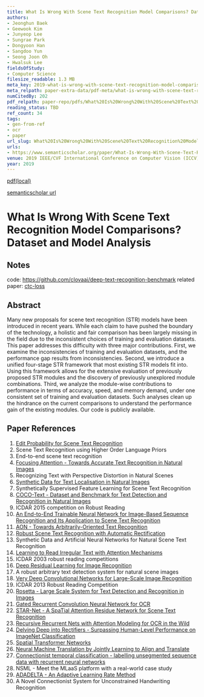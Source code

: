 ```yaml
---
title: What Is Wrong With Scene Text Recognition Model Comparisons? Dataset and Model Analysis
authors:
- Jeonghun Baek
- Geewook Kim
- Junyeop Lee
- Sungrae Park
- Dongyoon Han
- Sangdoo Yun
- Seong Joon Oh
- Hwalsuk Lee
fieldsOfStudy:
- Computer Science
filesize_readable: 1.3 MB
meta_key: 2019-what-is-wrong-with-scene-text-recognition-model-comparisons-dataset-and-model-analysis
meta_relpath: paper-extra-data/pdf-meta/what-is-wrong-with-scene-text-recognition-model-comparisons.yaml
numCitedBy: 202
pdf_relpath: paper-repo/pdfs/What%20Is%20Wrong%20With%20Scene%20Text%20Recognition%20Model%20Comparisons.pdf
reading_status: TBD
ref_count: 34
tags:
- gen-from-ref
- ocr
- paper
url_slug: What%20Is%20Wrong%20With%20Scene%20Text%20Recognition%20Model%20Comparisons
urls:
- https://www.semanticscholar.org/paper/What-Is-Wrong-With-Scene-Text-Recognition-Model-and-Baek-Kim/9387ffc038bc744e5eb335fe54b4f3f184202d77?sort=total-citations
venue: 2019 IEEE/CVF International Conference on Computer Vision (ICCV)
year: 2019
---
```


[pdf(local)](../../paper-repo/pdfs/What%20Is%20Wrong%20With%20Scene%20Text%20Recognition%20Model%20Comparisons.pdf)

[semanticscholar url](https://www.semanticscholar.org/paper/What-Is-Wrong-With-Scene-Text-Recognition-Model-and-Baek-Kim/9387ffc038bc744e5eb335fe54b4f3f184202d77?sort=total-citations)

# What Is Wrong With Scene Text Recognition Model Comparisons? Dataset and Model Analysis

## Notes

code: https://github.com/clovaai/deep-text-recognition-benchmark
related paper:  [ctc-loss](Connectionist%20Temporal%20Classification%20-%20Labelling%20Unsegmented%20Sequence%20Data%20with%20Recurrent%20Neural%20Networks.md)

## Abstract

Many new proposals for scene text recognition (STR) models have been introduced in recent years. While each claim to have pushed the boundary of the technology, a holistic and fair comparison has been largely missing in the field due to the inconsistent choices of training and evaluation datasets. This paper addresses this difficulty with three major contributions. First, we examine the inconsistencies of training and evaluation datasets, and the performance gap results from inconsistencies. Second, we introduce a unified four-stage STR framework that most existing STR models fit into. Using this framework allows for the extensive evaluation of previously proposed STR modules and the discovery of previously unexplored module combinations. Third, we analyze the module-wise contributions to performance in terms of accuracy, speed, and memory demand, under one consistent set of training and evaluation datasets. Such analyses clean up the hindrance on the current comparisons to understand the performance gain of the existing modules. Our code is publicly available.

## Paper References

1. [Edit Probability for Scene Text Recognition](2018-edit-probability-for-scene-text-recognition)
2. Scene Text Recognition using Higher Order Language Priors
3. End-to-end scene text recognition
4. [Focusing Attention - Towards Accurate Text Recognition in Natural Images](2017-focusing-attention-towards-accurate-text-recognition-in-natural-images)
5. Recognizing Text with Perspective Distortion in Natural Scenes
6. [Synthetic Data for Text Localisation in Natural Images](2016-synthetic-data-for-text-localisation-in-natural-images)
7. Synthetically Supervised Feature Learning for Scene Text Recognition
8. [COCO-Text - Dataset and Benchmark for Text Detection and Recognition in Natural Images](2016-coco-text-dataset-and-benchmark-for-text-detection-and-recognition-in-natural-images)
9. ICDAR 2015 competition on Robust Reading
10. [An End-to-End Trainable Neural Network for Image-Based Sequence Recognition and Its Application to Scene Text Recognition](2017-an-end-to-end-trainable-neural-network-for-image-based-sequence-recognition-and-its-application-to-scene-text-recognition)
11. [AON - Towards Arbitrarily-Oriented Text Recognition](2018-aon-towards-arbitrarily-oriented-text-recognition)
12. [Robust Scene Text Recognition with Automatic Rectification](2016-robust-scene-text-recognition-with-automatic-rectification)
13. Synthetic Data and Artificial Neural Networks for Natural Scene Text Recognition
14. [Learning to Read Irregular Text with Attention Mechanisms](2017-learning-to-read-irregular-text-with-attention-mechanisms)
15. ICDAR 2003 robust reading competitions
16. [Deep Residual Learning for Image Recognition](2015-resnet.md)
17. A robust arbitrary text detection system for natural scene images
18. [Very Deep Convolutional Networks for Large-Scale Image Recognition](2014-vggnet.md)
19. ICDAR 2013 Robust Reading Competition
20. [Rosetta - Large Scale System for Text Detection and Recognition in Images](2018-rosetta-large-scale-system-for-text-detection-and-recognition-in-images)
21. [Gated Recurrent Convolution Neural Network for OCR](2017-gated-recurrent-convolution-neural-network-for-ocr)
22. [STAR-Net - A SpaTial Attention Residue Network for Scene Text Recognition](2016-star-net-a-spatial-attention-residue-network-for-scene-text-recognition)
23. [Recursive Recurrent Nets with Attention Modeling for OCR in the Wild](2016-recursive-recurrent-nets-with-attention-modeling-for-ocr-in-the-wild)
24. [Delving Deep into Rectifiers - Surpassing Human-Level Performance on ImageNet Classification](2015-delving-deep-into-rectifiers-surpassing-human-level-performance-on-imagenet-classification)
25. [Spatial Transformer Networks](2015-spatial-transformer-networks)
26. [Neural Machine Translation by Jointly Learning to Align and Translate](2015-neural-machine-translation-by-jointly-learning-to-align-and-translate)
27. [Connectionist temporal classification - labelling unsegmented sequence data with recurrent neural networks](2006-connectionist-temporal-classification-labelling-unsegmented-sequence-data-with-recurrent-neural-networks)
28. NSML - Meet the MLaaS platform with a real-world case study
29. [ADADELTA - An Adaptive Learning Rate Method](2012-adadelta-an-adaptive-learning-rate-method)
30. A Novel Connectionist System for Unconstrained Handwriting Recognition
